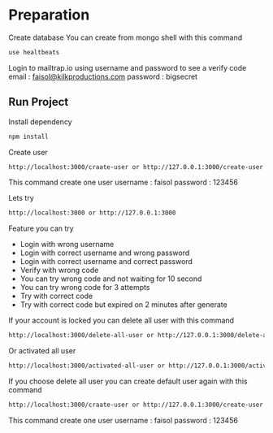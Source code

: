 # Preparation

Create database
You can create from mongo shell with this command

```bash
use healtbeats
```

Login to mailtrap.io using username and password to see a verify code
email		: faisol@kilkproductions.com
password	: bigsecret

## Run Project

Install dependency
```bash
npm install
```

Create user
```bash
http://localhost:3000/craate-user or http://127.0.0.1:3000/create-user
```
This command create one user
username : faisol
password : 123456

Lets try
```bash
http://localhost:3000 or http://127.0.0.1:3000
```

Feature you can try
- Login with wrong username
- Login with correct username and wrong password
- Login with correct username and correct password
- Verify with wrong code
- You can try wrong code and not waiting for 10 second
- You can try wrong code for 3 attempts
- Try with correct code
- Try with correct code but expired on 2 minutes after generate

If your account is locked you can delete all user with this command
```bash
http://localhost:3000/delete-all-user or http://127.0.0.1:3000/delete-all-user
```

Or activated all user
```bash
http://localhost:3000/activated-all-user or http://127.0.0.1:3000/activated-all-user
```

If you choose delete all user you can create default user again with this command
```bash
http://localhost:3000/craate-user or http://127.0.0.1:3000/create-user
```
This command create one user
username : faisol
password : 123456
